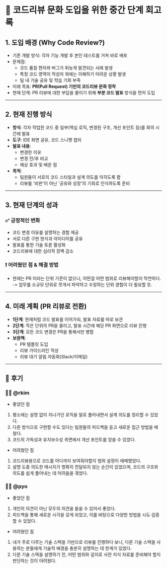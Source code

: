 # 🚀 코드리뷰 문화 도입을 위한 중간 단계 회고록

## 1. 도입 배경 (Why Code Review?)
- 기존 개발 방식: 각자 기능 개발 후 본인 테스트를 거쳐 바로 배포
- 문제점:
  - 코드 품질 편차와 버그가 뒤늦게 발견되는 사례 발생
  - 특정 코드 영역이 작성자 외에는 이해하기 어려운 상황 발생
  - 팀 내 기술 공유 및 학습 기회 부족
- 미래 목표: **PR(Pull Request) 기반의 코드리뷰 문화 정착**
- 현재 단계: PR 리뷰에 대한 부담을 줄이기 위해 **부분 코드 발표** 방식을 먼저 도입

---

## 2. 현재 진행 방식
- **방식**: 각자 작업한 코드 중 일부(핵심 로직, 변경된 구조, 개선 포인트 등)를 회의 시간에 발표
- **도구**: IDE 화면 공유, 코드 스니펫 캡처
- **발표 내용**:
  - 변경한 이유
  - 변경 전/후 비교
  - 예상 효과 및 배운 점
- **목적**:
  - 팀원들이 서로의 코드 스타일과 설계 의도를 익히도록 함
  - 리뷰를 '비판'이 아닌 '공유와 성장'의 기회로 인식하도록 준비

---

## 3. 현재 단계의 성과
### ✅ 긍정적인 변화
- 코드 변경 이유를 설명하는 경험 제공
- 서로 다른 구현 방식과 아이디어를 공유
- 발표를 통한 기술 토론 활성화
- 코드리뷰에 대한 심리적 장벽 감소

### ❗ 어려웠던 점 & 해결 방법
- 현재는 PR 이라는 단위 기준이 없으니, 어떤걸 어떤 범위로 리뷰해야할지 막연하다. -> 업무를 소규모 단위로 쪼개서 파악하고 수정하는 단위 경험이 더 필요할 듯.

---

## 4. 미래 계획 (PR 리뷰로 전환)
- **1단계**: 현재처럼 코드 발표를 이어가되, 발표 자료를 따로 보관
- **2단계**: 작은 단위의 PR을 올리고, 발표 시간에 해당 PR 화면으로 리뷰 진행
- **3단계**: 모든 코드 변경은 PR을 통해서만 병합
- **보완책**:
  - PR 템플릿 도입
  - 리뷰 가이드라인 작성
  - 리뷰 대기 알림 자동화(Slack/이메일)

---

## 🧠 후기 


### 🧑‍💻 @rkim
- 좋았던 점
1. 평소에는 설명 없이 지나가던 로직을 말로 풀어내면서 설계 의도를 정리할 수 있었다.
2. 다른 방식으로 구현할 수도 있다는 팀원들의 피드백을 듣고 새로운 접근 방법을 배웠다.
3. 코드의 가독성과 유지보수성 측면에서 개선 포인트를 얻을 수 있었다.

- 어려웠던 점
1. 코드리뷰용으로 코드를 어디까지 보여줘야할지 범위 설정이 애매했었다.
2. 설명 도중 의도한 메시지가 명확히 전달되지 않는 순간이 있었으며, 코드의 구조와 의도를 쉽게 풀어내는 데 어려움을 겪었다.

### 🧑‍💻 @pyo
- 좋았던 점
1. 개인의 의견이 아닌 모두의 의견을 들을 수 있어서 좋았다.
2. 피드백을 통해 새로운 시각을 갖게 되었고, 이를 바탕으로 다양한 방법을 시도·검증할 수 있었다.

- 어려웠던 점
1. 내가 주로 다루는 기술 스택을 기반으로 리뷰를 진행하다 보니, 다른 기술 스택을 사용하는 분들에게 기술적 배경을 충분히 설명하는 데 한계가 있었다.
2. 다른 기술 스택을 설명하기 전, 어떤 범위와 깊이로 사전 지식 자료를 준비해야 할지 판단하는 것이 어려웠다.


